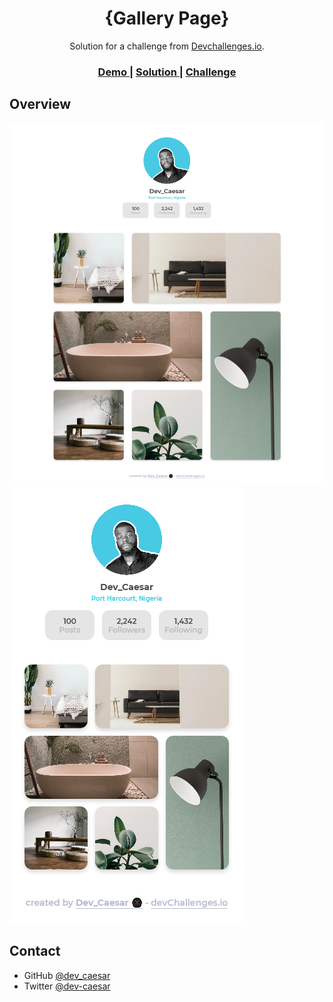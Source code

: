 <!-- Please update value in the {}  -->

<h1 align="center">{Gallery Page}</h1>

<div align="center">
   Solution for a challenge from  <a href="http://devchallenges.io" target="_blank">Devchallenges.io</a>.
</div>

<div align="center">
  <h3>
    <a href="https://{your-demo-link.your-domain}">
      Demo
    </a>
    <span> | </span>
    <a href="https://github.com/Dev-Caesar/my-gallery-page">
      Solution
    </a>
    <span> | </span>
    <a href="https://devchallenges.io/challenges/hhmesazsqgKXrTkYkt0U">
      Challenge
    </a>
  </h3>
</div>




## Overview

![](./Screenshot-desktop.png)
![](./Screenshot-mobile.png)





## Contact


- GitHub [@dev_caesar](https://{github.com/dev_caesar})
- Twitter [@dev-caesar](https://{twitter.com/dev-caesar})
